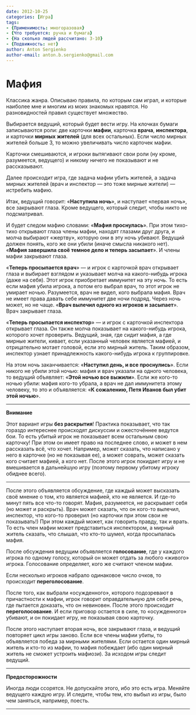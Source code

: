 ```yaml
---
date: 2012-10-25
categories: [Игра]
tags:
- {Применимость: многоразовая}
- {Что требуется: ручка и бумага}
- {На сколько людей рассчитано: 3-10}
- {Подвижность: нет}
author: Anton Sergienko
author-email: anton.b.sergienko@gmail.com
---
```


# Мафия

Классика жанра. Описываю правила, по которым сам играл, и которые наиболее мне и многим из моих знакомых нравятся. Но разновидностей правил существует множество.

Выбирается ведущий, который будет вести игру. На клочках бумаги записываются роли: две карточки **мафии**, карточка **врача**, **инспектора**, и карточки **мирных жителей** (для всех остальных). Если число мирных жителей больше 3, то можно увеличивать число карточек мафии.

Карточки смешиваются, и игроки вытягивают свои роли (ну кроме, разумеется, ведущего) и никому ничего не показывают и не рассказывают.

Далее происходит игра, где задача мафии убить жителей, а задача мирных жителей (врач и инспектор — это тоже мирные жители) — истребить мафию.

Итак, ведущий говорит: «**Наступила ночь**», и наступает «первая ночь», все закрывают глаза. Кроме ведущего, который следит, чтобы никто не подсматривал.

И будет следом мафию словами: «**Мафия проснулась**». При этом тихо-тихо открывают глаза члены мафии, находят глазами друг друга, и молча выбирают «жертву», которую они в эту ночь убивают. Ведущий должен понять, кого же они убили (иначе смысла никакого нет). «**Мафия завершила своё темное дело и теперь засыпает**». И члены мафии закрывают глаза.

«**Теперь просыпается врач**» — и игрок с карточкой врач открывает глаза и выбирает взглядом и указывает молча на какого-нибудь игрока (даже на себя). Этот игрок приобретает иммунитет на эту ночь. То есть если мафия убила игрока, а потом его выбрал врач, то этот игрок не умирает ночью. Разумеется, врач не видел, кого выбрала мафия. Врач не имеет права давать себе иммунитет две ночи подряд. Через ночь может, но не чаще. «**Врач вылечил одного из игроков и засыпает**». Врач закрывает глаза.

«**Теперь просыпается инспектор**» — и игрок с карточкой инспектора открывает глаза. Он также молча показывает на какого-нибудь игрока, которого хочет проверить. Ведущий, зная, где сидит мафия, а где мирные жители, кивает, если указанный человек является мафией, и отрицательно мотает головой, если это мирный житель. Таким образом, инспектор узнает принадлежность какого-нибудь игрока к группировке.

На этом ночь заканчивается: «**Наступил день, и все проснулись**». Если никого не убили этой ночью: мафия и врач указали на одного человека, то ведущий объявляет: «**Этой ночью все выжили**». Если же кого-то ночью убили: мафия кого-то убрала, а врач не дал иммунитета этому человеку, то это и объявляется: «**К сожалению, Петя Иванов был убит этой ночью**».

---

**Внимание** <!-- !warning -->

Этот вариант игры **без раскрытия**! Практика показывает, что так гораздо интереснее происходят дискуссии и ожесточённее ведутся бои. То есть убитый игрок не показывает всем остальным свою карточку! При этом он имеет право на последнее слово, и может в нем рассказать всё, что хочет. Например, может сказать, что написано у него в карточке (но не показывая ее), а может соврать, может сказать кого считает мафией, а кого нет. После этого игрок покидает игру и не вмешивается в дальнейшую игру (поэтому первому убитому игроку обиднее всего).

---

После этого объявляется обсуждение, где каждый может высказать своё мнение о том, кто является мафией, кто не является. И где-то минут пять все что-то говорят. Мафия, разумеется, не раскрывает себя (но может и раскрыть). Врач может сказать, что он кого-то вылечил, инспектор, что кого-то проверил (но карточки при этом свои не показывать!) При этом каждый может, как говорить правду, так и врать. То есть член мафии может представиться инспектором, а мирный житель сказать, что слышал, что кто-то шумел, когда просыпалась мафия.

После обсуждения ведущим объявляется **голосование**, где у каждого игрока по одному голосу, который он может отдать за любого «живого» игрока. Голосование определяет, кого же считают членом мафии.

Если несколько игроков набрало одинаковое число очков, то происходит **переголосование**.

После того, как выбрали «осужденного», которого подозревают в причастности к мафии, игрок говорит оправдательную для себя речь, где пытается доказать, что он невиновен. После этого происходит **переголосование**. И если приговор остается в силе, то «осужденного» убивают, и он покидает игру, не показывая свою карточку.

После этого наступает вторая ночь, все закрывают глаза, и ведущий повторяет цикл игры заново. Если все члены мафии убиты, то объявляется победа за мирными жителями. Если остается один мирный житель и кто-то из мафии, то мафия побеждает (ибо один мирный житель не сможет устроить мафиози). За исходом игры следит ведущий.

---

**Предосторожности** <!-- !warning -->

Иногда люди ссорятся. Не допускайте этого, ибо это есть игра. Меняйте ведущего каждую игру. И следите, чтобы тем, кто выбыл из игры, было чем заняться, например, поесть.

---
